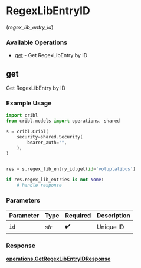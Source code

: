 # RegexLibEntryID
(*regex_lib_entry_id*)

### Available Operations

* [get](#get) - Get RegexLibEntry by ID

## get

Get RegexLibEntry by ID

### Example Usage

```python
import cribl
from cribl.models import operations, shared

s = cribl.Cribl(
    security=shared.Security(
        bearer_auth="",
    ),
)


res = s.regex_lib_entry_id.get(id='voluptatibus')

if res.regex_lib_entries is not None:
    # handle response
```

### Parameters

| Parameter          | Type               | Required           | Description        |
| ------------------ | ------------------ | ------------------ | ------------------ |
| `id`               | *str*              | :heavy_check_mark: | Unique ID          |


### Response

**[operations.GetRegexLibEntryIDResponse](../../models/operations/getregexlibentryidresponse.md)**

